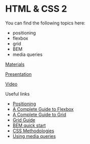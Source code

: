# HTML & CSS 2

You can find the following topics here:

* positioning
* flexbox
* grid
* BEM
* media queries

[Materials](https://docs.google.com/document/d/1jE0MW7PxrZwDa71BGxp4qKMzIjE3a9R2uedx0vYPyys/edit?usp=sharing)

[Presentation](https://docs.google.com/presentation/d/1KDfbwhbFcYkiC1ZNdxpOxYr09oM1N9JvRSLMFGx9e1I/edit?usp=sharing)

[Video](https://solvd.zoom.us/rec/share/YbQpJsANNp3jwLuREC4EU7OLAZ-2647M9itFUDEzBYeMo-TuWF6HGpv26UFaSGqx.ZKfxC0vY5xLMIhzq?startTime=1615798949000)

Useful links

* [Positioning](https://developer.mozilla.org/en-US/docs/Learn/CSS/CSS_layout/Positioning)
* [A Complete Guide to Flexbox](https://css-tricks.com/snippets/css/a-guide-to-flexbox/)
* [A Complete Guide to Grid](https://css-tricks.com/snippets/css/complete-guide-grid/)
* [Grid Guide](https://developer.mozilla.org/ru/docs/Web/CSS/CSS_Grid_Layout/Basic_Concepts_of_Grid_Layout)
* [BEM quick start](https://ru.bem.info/methodology/quick-start/)
* [CSS Methodologies](https://habr.com/ru/post/256109/)
* [Using media queries](https://developer.mozilla.org/en-US/docs/Web/CSS/Media_Queries/Using_media_queries)
